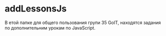 # addLessonsJs

В етой папке для общего пользования групи 35 GoIT, находятся задания по дополнительним урокам по JavaScript.
